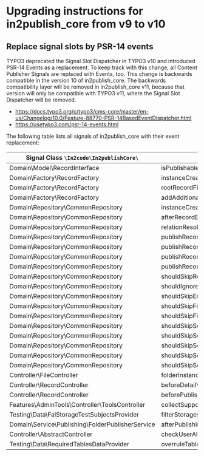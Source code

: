 # Upgrading instructions for in2publish_core from v9 to v10

## Replace signal slots by PSR-14 events

TYPO3 deprecated the Signal Slot Dispatcher in TYPO3 v10 and introduced PSR-14 Events as a replacement. To keep track
with this change, all Content Publisher Signals are replaced with Events, too. This change is backwards compatible in
the version 10 of in2publish_core. The backwards compatibility layer will be removed in in2publish_core v11, because
that version will only be compatible with TYPO3 v11, where the Signal Slot Dispatcher will be removed.

* https://docs.typo3.org/c/typo3/cms-core/master/en-us/Changelog/10.0/Feature-88770-PSR-14BasedEventDispatcher.html
* https://usetypo3.com/psr-14-events.html

The following table lists all signals of in2publish_core with their event replacement:

| Signal Class `\In2code\In2publishCore\`          | Signal Name                                            | Event
|--------------------------------------------------| -------------------------------------------------------|---
| Domain\Model\RecordInterface                     | isPublishable                                          | [VoteIfRecordIsPublishable](../Events/VoteIfRecordIsPublishable.md)
| Domain\Factory\RecordFactory                     | instanceCreated (RecordFactory)                        | [RecordInstanceWasInstantiated](../Events/RecordInstanceWasInstantiated.md)
| Domain\Factory\RecordFactory                     | rootRecordFinished                                     | [RootRecordCreationWasFinished](../Events/RootRecordCreationWasFinished.md)
| Domain\Factory\RecordFactory                     | addAdditionalRelatedRecords                            | [AllRelatedRecordsWereAddedToOneRecord](../Events/AllRelatedRecordsWereAddedToOneRecord.md)
| Domain\Repository\CommonRepository               | instanceCreated (CommonRepository)                     | [CommonRepositoryWasInstantiated](../Events/CommonRepositoryWasInstantiated.md)
| Domain\Repository\CommonRepository               | afterRecordEnrichment (deprecated!)                    | [RecordWasEnriched](../Events/RecordWasEnriched.md)
| Domain\Repository\CommonRepository               | relationResolverRTE                                    | [RelatedRecordsByRteWereFetched](../Events/RelatedRecordsByRteWereFetched.md)
| Domain\Repository\CommonRepository               | publishRecordRecursiveBegin                            | [RecursiveRecordPublishingBegan](../Events/RecursiveRecordPublishingBegan.md)
| Domain\Repository\CommonRepository               | publishRecordRecursiveEnd                              | [RecursiveRecordPublishingEnded](../Events/RecursiveRecordPublishingEnded.md)
| Domain\Repository\CommonRepository               | publishRecordRecursiveBeforePublishing                 | [PublishingOfOneRecordBegan](../Events/PublishingOfOneRecordBegan.md)
| Domain\Repository\CommonRepository               | publishRecordRecursiveAfterPublishing                  | [PublishingOfOneRecordEnded](../Events/PublishingOfOneRecordEnded.md)
| Domain\Repository\CommonRepository               | shouldSkipRecord                                       | [VoteIfRecordShouldBeSkipped](../Events/VoteIfRecordShouldBeSkipped.md)
| Domain\Repository\CommonRepository               | shouldIgnoreRecord                                     | [VoteIfRecordShouldBeIgnored](../Events/VoteIfRecordShouldBeIgnored.md)
| Domain\Repository\CommonRepository               | shouldSkipEnrichingPageRecord                          | [VoteIfPageRecordEnrichingShouldBeSkipped](../Events/VoteIfPageRecordEnrichingShouldBeSkipped.md)
| Domain\Repository\CommonRepository               | shouldSkipFindByIdentifier                             | [VoteIfFindingByIdentifierShouldBeSkipped](../Events/VoteIfFindingByIdentifierShouldBeSkipped.md)
| Domain\Repository\CommonRepository               | shouldSkipFindByProperty                               | [VoteIfFindingByPropertyShouldBeSkipped](../Events/VoteIfFindingByPropertyShouldBeSkipped.md)
| Domain\Repository\CommonRepository               | shouldSkipSearchingForRelatedRecordByTable             | [VoteIfSearchingForRelatedRecordsByTableShouldBeSkipped](../Events/VoteIfSearchingForRelatedRecordsByTableShouldBeSkipped.md)
| Domain\Repository\CommonRepository               | shouldSkipSearchingForRelatedRecords                   | [VoteIfSearchingForRelatedRecordsShouldBeSkipped](../Events/VoteIfSearchingForRelatedRecordsShouldBeSkipped.md)
| Domain\Repository\CommonRepository               | shouldSkipSearchingForRelatedRecordsByFlexForm         | [VoteIfSearchingForRelatedRecordsByFlexFormShouldBeSkipped](../Events/VoteIfSearchingForRelatedRecordsByFlexFormShouldBeSkipped.md)
| Domain\Repository\CommonRepository               | shouldSkipSearchingForRelatedRecordsByFlexFormProperty | [VoteIfSearchingForRelatedRecordsByFlexFormPropertyShouldBeSkipped](../Events/VoteIfSearchingForRelatedRecordsByFlexFormPropertyShouldBeSkipped.md)
| Domain\Repository\CommonRepository               | shouldSkipSearchingForRelatedRecordsByProperty         | [VoteIfSearchingForRelatedRecordsByPropertyShouldBeSkipped](../Events/VoteIfSearchingForRelatedRecordsByPropertyShouldBeSkipped.md)
| Controller\FileController                        | folderInstanceCreated                                  | [FolderInstanceWasCreated](../Events/FolderInstanceWasCreated.md)
| Controller\RecordController                      | beforeDetailViewRender                                 | [RecordWasCreatedForDetailAction](../Events/RecordWasCreatedForDetailAction.md)
| Controller\RecordController                      | beforePublishing                                       | [RecordWasSelectedForPublishing](../Events/RecordWasSelectedForPublishing.md)
| Features\AdminTools\Controller\ToolsController   | collectSupportPlaces                                   | [CreatedDefaultHelpLabels](../Events/CreatedDefaultHelpLabels.md)
| Testing\Data\FalStorageTestSubjectsProvider      | filterStorages                                         | [StoragesForTestingWereFetched](../Events/StoragesForTestingWereFetched.md)
| Domain\Service\Publishing\FolderPublisherService | afterPublishingFolder                                  | [FolderWasPublished](../Events/FolderWasPublished.md)
| Controller\AbstractController                    | checkUserAllowedToPublish                              | [VoteIfUserIsAllowedToPublish](../Events/VoteIfUserIsAllowedToPublish.md)
| Testing\Data\RequiredTablesDataProvider          | overruleTables                                         | [RequiredTablesWereIdentified](../Events/RequiredTablesWereIdentified.md)
